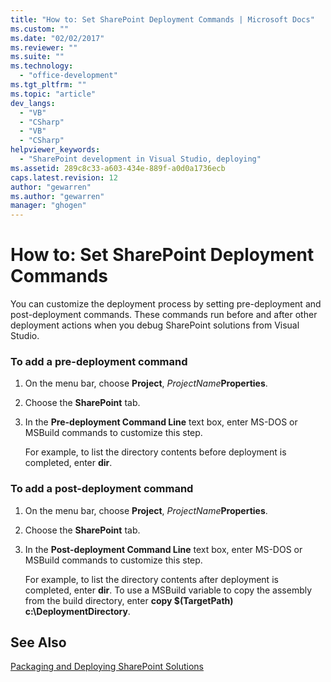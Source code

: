```yaml
---
title: "How to: Set SharePoint Deployment Commands | Microsoft Docs"
ms.custom: ""
ms.date: "02/02/2017"
ms.reviewer: ""
ms.suite: ""
ms.technology: 
  - "office-development"
ms.tgt_pltfrm: ""
ms.topic: "article"
dev_langs: 
  - "VB"
  - "CSharp"
  - "VB"
  - "CSharp"
helpviewer_keywords: 
  - "SharePoint development in Visual Studio, deploying"
ms.assetid: 289c8c33-a603-434e-889f-a0d0a1736ecb
caps.latest.revision: 12
author: "gewarren"
ms.author: "gewarren"
manager: "ghogen"
---
```

# How to: Set SharePoint Deployment Commands
  You can customize the deployment process by setting pre-deployment and post-deployment commands. These commands run before and after other deployment actions when you debug SharePoint solutions from Visual Studio.  
  
### To add a pre-deployment command  
  
1.  On the menu bar, choose **Project**, *ProjectName***Properties**.  
  
2.  Choose the **SharePoint** tab.  
  
3.  In the **Pre-deployment Command Line** text box, enter MS-DOS or MSBuild commands to customize this step.  
  
     For example, to list the directory contents before deployment is completed, enter **dir**.  
  
### To add a post-deployment command  
  
1.  On the menu bar, choose **Project**, *ProjectName***Properties**.  
  
2.  Choose the **SharePoint** tab.  
  
3.  In the **Post-deployment Command Line** text box, enter MS-DOS or MSBuild commands to customize this step.  
  
     For example, to list the directory contents after deployment is completed, enter **dir**. To use a MSBuild variable to copy the assembly from the build directory, enter **copy $(TargetPath) c:\DeploymentDirectory**.  
  
## See Also  
 [Packaging and Deploying SharePoint Solutions](../sharepoint/packaging-and-deploying-sharepoint-solutions.md)  
  
  